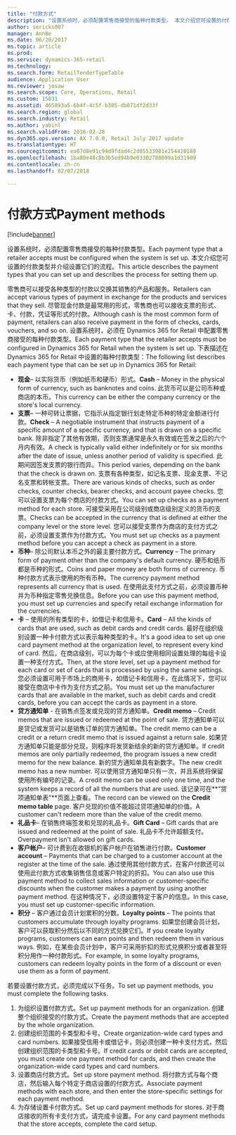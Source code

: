 ```yaml
---
title: "付款方式"
description: "设置系统时，必须配置零售商接受的每种付款类型。 本文介绍您可设置的付款类型并介绍设置它们的流程。"
author: sericks007
manager: AnnBe
ms.date: 06/20/2017
ms.topic: article
ms.prod: 
ms.service: dynamics-365-retail
ms.technology: 
ms.search.form: RetailTenderTypeTable
audience: Application User
ms.reviewer: josaw
ms.search.scope: Core, Operations, Retail
ms.custom: 15831
ms.assetid: 465893a5-6b4f-4c5f-b305-db071df2d33f
ms.search.region: global
ms.search.industry: Retail
ms.author: yabinl
ms.search.validFrom: 2016-02-28
ms.dyn365.ops.version: AX 7.0.0, Retail July 2017 update
ms.translationtype: HT
ms.sourcegitcommit: ea07d8e91c94d9fdad4c2d05533981e254420188
ms.openlocfilehash: 1ba80e48c8b3b5ed94b9e03302788099a1d31909
ms.contentlocale: zh-cn
ms.lasthandoff: 02/07/2018

---
```


# <a name="payment-methods"></a><span data-ttu-id="0a4e8-104">付款方式</span><span class="sxs-lookup"><span data-stu-id="0a4e8-104">Payment methods</span></span>

[!include[banner](includes/banner.md)]


<span data-ttu-id="0a4e8-105">设置系统时，必须配置零售商接受的每种付款类型。</span><span class="sxs-lookup"><span data-stu-id="0a4e8-105">Each payment type that a retailer accepts must be configured when the system is set up.</span></span> <span data-ttu-id="0a4e8-106">本文介绍您可设置的付款类型并介绍设置它们的流程。</span><span class="sxs-lookup"><span data-stu-id="0a4e8-106">This article describes the payment types that you can set up and describes the process for setting them up.</span></span>

<span data-ttu-id="0a4e8-107">零售商可以接受各种类型的付款以交换其销售的产品和服务。</span><span class="sxs-lookup"><span data-stu-id="0a4e8-107">Retailers can accept various types of payment in exchange for the products and services that they sell.</span></span> <span data-ttu-id="0a4e8-108">尽管现金付款是最常用的形式，零售商也可以接收支票的形式、卡、付款，凭证等形式的付款。</span><span class="sxs-lookup"><span data-stu-id="0a4e8-108">Although cash is the most common form of payment, retailers can also receive payment in the form of checks, cards, vouchers, and so on.</span></span> <span data-ttu-id="0a4e8-109">设置系统时，必须在 Dynamics 365 for Retail 中配置零售商接受的每种付款类型。</span><span class="sxs-lookup"><span data-stu-id="0a4e8-109">Each payment type that the retailer accepts must be configured in Dynamics 365 for Retail when the system is set up.</span></span> <span data-ttu-id="0a4e8-110">下表描述在 Dynamics 365 for Retail 中设置的每种付款类型：</span><span class="sxs-lookup"><span data-stu-id="0a4e8-110">The following list describes each payment type that can be set up in Dynamics 365 for Retail:</span></span>

-   <span data-ttu-id="0a4e8-111">**现金**– 以实际货币（例如纸币和硬币）形式。</span><span class="sxs-lookup"><span data-stu-id="0a4e8-111">**Cash** – Money in the physical form of currency, such as banknotes and coins.</span></span> <span data-ttu-id="0a4e8-112">此货币可以是公司币种或商店的本币。</span><span class="sxs-lookup"><span data-stu-id="0a4e8-112">This currency can be either the company currency or the store's local currency.</span></span>
-   <span data-ttu-id="0a4e8-113">**支票**– 一种可转让票据，它指示从指定银行划走特定币种的特定金额进行付款。</span><span class="sxs-lookup"><span data-stu-id="0a4e8-113">**Check** – A negotiable instrument that instructs payment of a specific amount of a specific currency, and that is drawn on a specific bank.</span></span> <span data-ttu-id="0a4e8-114">除非指定了其他有效期，否则支票通常是永久有效或在签发之后的六个月内有效。</span><span class="sxs-lookup"><span data-stu-id="0a4e8-114">A check is typically valid either indefinitely or for six months after the date of issue, unless another period of validity is specified.</span></span> <span data-ttu-id="0a4e8-115">此期间因签发支票的银行而异。</span><span class="sxs-lookup"><span data-stu-id="0a4e8-115">This period varies, depending on the bank that the check is drawn on.</span></span> <span data-ttu-id="0a4e8-116">支票有各种类型，如记名支票、现金支票、不记名支票和转帐支票。</span><span class="sxs-lookup"><span data-stu-id="0a4e8-116">There are various kinds of checks, such as order checks, counter checks, bearer checks, and account payee checks.</span></span> <span data-ttu-id="0a4e8-117">您可以设置支票为每个商店的付款方式。</span><span class="sxs-lookup"><span data-stu-id="0a4e8-117">You can set up checks as a payment method for each store.</span></span> <span data-ttu-id="0a4e8-118">可接受采用在公司级别或商店级别定义的货币的支票。</span><span class="sxs-lookup"><span data-stu-id="0a4e8-118">Checks can be accepted in the currency that is defined at either the company level or the store level.</span></span> <span data-ttu-id="0a4e8-119">您可以接受支票作为商店的支付方式之前，必须设置支票作为付款方式。</span><span class="sxs-lookup"><span data-stu-id="0a4e8-119">You must set up checks as a payment method before you can accept a check as payment in a store.</span></span>
-   <span data-ttu-id="0a4e8-120">**币种**– 除公司默认本币之外的最主要付款方式。</span><span class="sxs-lookup"><span data-stu-id="0a4e8-120">**Currency** – The primary form of payment other than the company's default currency.</span></span> <span data-ttu-id="0a4e8-121">硬币和纸币都是币种的形式。</span><span class="sxs-lookup"><span data-stu-id="0a4e8-121">Coins and paper money are both forms of currency.</span></span> <span data-ttu-id="0a4e8-122">币种付款方式表示使用的所有币种。</span><span class="sxs-lookup"><span data-stu-id="0a4e8-122">The currency payment method represents all currency that is used.</span></span> <span data-ttu-id="0a4e8-123">在使用此支付方式之前，必须设置币种并为币种指定零售兑换信息。</span><span class="sxs-lookup"><span data-stu-id="0a4e8-123">Before you can use this payment method, you must set up currencies and specify retail exchange information for the currencies.</span></span>
-   <span data-ttu-id="0a4e8-124">**卡** – 使用的所有类型的卡，如借记卡和信用卡。</span><span class="sxs-lookup"><span data-stu-id="0a4e8-124">**Card** – All the kinds of cards that are used, such as debit cards and credit cards.</span></span> <span data-ttu-id="0a4e8-125">最好在组织级别设置一种卡付款方式以表示每种类型的卡。</span><span class="sxs-lookup"><span data-stu-id="0a4e8-125">It's a good idea to set up one card payment method at the organization level, to represent every kind of card.</span></span> <span data-ttu-id="0a4e8-126">然后，在商店级别，可以为每个卡或应使用相同设置处理的每组卡设置一种支付方式。</span><span class="sxs-lookup"><span data-stu-id="0a4e8-126">Then, at the store level, set up a payment method for each card or set of cards that is processed by using the same settings.</span></span> <span data-ttu-id="0a4e8-127">您必须设置可用于市场上的商用卡，如借记卡和信用卡，在此情况下，您可以接受在商店中卡作为支付方式之前。</span><span class="sxs-lookup"><span data-stu-id="0a4e8-127">You must set up the manufacturer cards that are available in the market, such as debit cards and credit cards, before you can accept the cards as payment in a store.</span></span>
-   <span data-ttu-id="0a4e8-128">**贷方通知单** - 在销售点签发或兑现的贷方通知单。</span><span class="sxs-lookup"><span data-stu-id="0a4e8-128">**Credit memo** – Credit memos that are issued or redeemed at the point of sale.</span></span> <span data-ttu-id="0a4e8-129">贷方通知单可以是贷记或发货可以是销售订单的贷方通知单。</span><span class="sxs-lookup"><span data-stu-id="0a4e8-129">The credit memo can be a credit or a return credit memo that is issued against a return sale.</span></span> <span data-ttu-id="0a4e8-130">如果贷方通知单只能是部分兑现，则程序将发货新结余的新的贷方通知单。</span><span class="sxs-lookup"><span data-stu-id="0a4e8-130">If credit memos are only partially redeemed, the program issues a new credit memo for the new balance.</span></span> <span data-ttu-id="0a4e8-131">新的贷方通知单具有新数字。</span><span class="sxs-lookup"><span data-stu-id="0a4e8-131">The new credit memo has a new number.</span></span> <span data-ttu-id="0a4e8-132">可以使用贷方通知单只有一次，并且系统将保留使用所有编号的记录。</span><span class="sxs-lookup"><span data-stu-id="0a4e8-132">A credit memo can be used only one time, and the system keeps a record of all the numbers that are used.</span></span> <span data-ttu-id="0a4e8-133">该记录可在**“贷项通知单表”**页面上查看。</span><span class="sxs-lookup"><span data-stu-id="0a4e8-133">The record can be viewed on the **Credit memo table** page.</span></span> <span data-ttu-id="0a4e8-134">客户兑现的价值不能超过贷项通知单的价值。</span><span class="sxs-lookup"><span data-stu-id="0a4e8-134">A customer can't redeem more than the value of the credit memo.</span></span>
-   <span data-ttu-id="0a4e8-135">**礼品卡**– 在销售终端签发和兑现的礼品卡。</span><span class="sxs-lookup"><span data-stu-id="0a4e8-135">**Gift Card** – Gift cards that are issued and redeemed at the point of sale.</span></span> <span data-ttu-id="0a4e8-136">礼品卡不允许超额支付。</span><span class="sxs-lookup"><span data-stu-id="0a4e8-136">Overpayment isn't allowed on gift cards.</span></span>
-   <span data-ttu-id="0a4e8-137">**客户帐户**– 可计费到在收银机的客户帐户在销售进行付款。</span><span class="sxs-lookup"><span data-stu-id="0a4e8-137">**Customer account** – Payments that can be charged to a customer account at the register at the time of the sale.</span></span> <span data-ttu-id="0a4e8-138">通过使用其他付款方式，在客户付款还可以使用此付款方式收集销售信息或客户特定的折扣。</span><span class="sxs-lookup"><span data-stu-id="0a4e8-138">You can also use this payment method to collect sales information or customer-specific discounts when the customer makes a payment by using another payment method.</span></span> <span data-ttu-id="0a4e8-139">在这种情况下，必须设置特定于客户的信息。</span><span class="sxs-lookup"><span data-stu-id="0a4e8-139">In this case, you must set up customer-specific information.</span></span>
-   <span data-ttu-id="0a4e8-140">**积分** – 客户通过会员计划累积的分数。</span><span class="sxs-lookup"><span data-stu-id="0a4e8-140">**Loyalty points** – The points that customers accumulate through loyalty programs.</span></span> <span data-ttu-id="0a4e8-141">如果您创建会员计划，客户可以获取积分然后以不同的方式兑换它们。</span><span class="sxs-lookup"><span data-stu-id="0a4e8-141">If you create loyalty programs, customers can earn points and then redeem them in various ways.</span></span> <span data-ttu-id="0a4e8-142">例如，在某些会员计划中，客户可采用折扣的形式兑换积分或者甚至将积分用作一种付款形式。</span><span class="sxs-lookup"><span data-stu-id="0a4e8-142">For example, in some loyalty programs, customers can redeem loyalty points in the form of a discount or even use them as a form of payment.</span></span>

<span data-ttu-id="0a4e8-143">若要设置付款方式，必须完成以下任务。</span><span class="sxs-lookup"><span data-stu-id="0a4e8-143">To set up payment methods, you must complete the following tasks.</span></span>

1.  <span data-ttu-id="0a4e8-144">为组织设置付款方式。</span><span class="sxs-lookup"><span data-stu-id="0a4e8-144">Set up payment methods for an organization.</span></span> <span data-ttu-id="0a4e8-145">创建整个组织接受的付款方式。</span><span class="sxs-lookup"><span data-stu-id="0a4e8-145">Create the payment methods that are accepted by the whole organization.</span></span>
2.  <span data-ttu-id="0a4e8-146">创建组织范围的卡类型和卡号。</span><span class="sxs-lookup"><span data-stu-id="0a4e8-146">Create organization-wide card types and card numbers.</span></span> <span data-ttu-id="0a4e8-147">如果接受信用卡或借记卡，则必须创建一种卡支付方式，然后创建组织范围的卡类型和卡号。</span><span class="sxs-lookup"><span data-stu-id="0a4e8-147">If credit cards or debit cards are accepted, you must create one payment method for cards, and then create the organization-wide card types and card numbers.</span></span>
3.  <span data-ttu-id="0a4e8-148">设置商店付款方式。</span><span class="sxs-lookup"><span data-stu-id="0a4e8-148">Set up store payment method.</span></span> <span data-ttu-id="0a4e8-149">将付款方式与每个商店，然后输入每个特定于商店设置的付款方式。</span><span class="sxs-lookup"><span data-stu-id="0a4e8-149">Associate payment methods with each store, and then enter the store-specific settings for each payment method.</span></span>
4.  <span data-ttu-id="0a4e8-150">为存储设置卡付款方式。</span><span class="sxs-lookup"><span data-stu-id="0a4e8-150">Set up card payment methods for stores.</span></span> <span data-ttu-id="0a4e8-151">对于商店接收的所有卡支付方式，请完成卡设置。</span><span class="sxs-lookup"><span data-stu-id="0a4e8-151">For any card payment methods that the store accepts, complete the card setup.</span></span>





